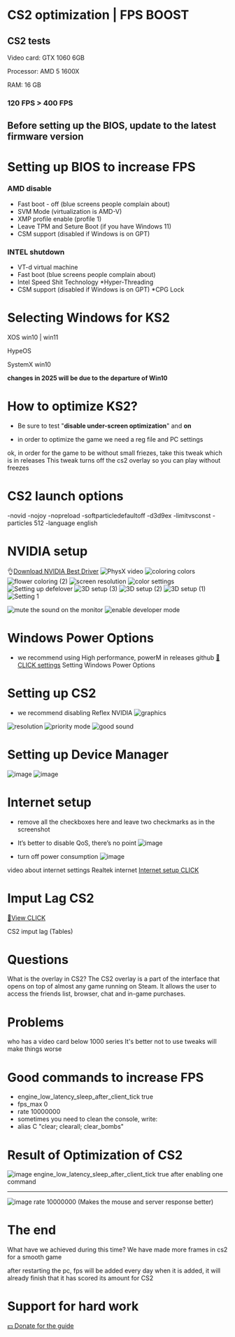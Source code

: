 # CS2 optimization | FPS BOOST
## CS2 tests
Video card: GTX 1060 6GB

Processor: AMD 5 1600X

RAM: 16 GB

### 120 FPS > 400 FPS
## Before setting up the BIOS, update to the latest firmware version
# Setting up BIOS to increase FPS
### AMD disable
* Fast boot - off (blue screens people complain about)
* SVM Mode (virtualization is AMD-V)
* XMP profile enable (profile 1)
* Leave TPM and Seture Boot (if you have Windows 11)
* CSM support (disabled if Windows is on GPT)
### INTEL shutdown
* VT-d virtual machine
* Fast boot (blue screens people complain about)
* lntel Speed Shit Technology
*Hyper-Threading
* CSM support (disabled if Windows is on GPT)
*CPG Lock
# Selecting Windows for KS2
XOS win10 | win11

HypeOS

SystemX win10

__changes in 2025 will be due to the departure of Win10__

# How to optimize KS2?
- Be sure to test "**disable under-screen optimization**" and **on**


- in order to optimize the game we need a reg file and PC settings

ok, in order for the game to be without small friezes, take this tweak which is in releases
This tweak turns off the cs2 overlay so you can play without freezes

# CS2 launch options
-novid -nojoy -nopreload -softparticledefaultoff -d3d9ex -limitvsconst -particles 512 -language english
# NVIDIA setup
👌[Download NVIDIA Best Driver](https://drive.google.com/file/d/1vk11R72kxsTqFP1tB6JC67Lzgy0E0Nsf/view?usp=sharing)
![PhysX video](https://github.com/zipmishahl2/CS2-optimization/assets/110753825/dc709dc0-4321-4fb6-a405-2376f2443cc6)
![coloring colors](https://github.com/zipmishahl2/CS2-optimization/assets/110753825/5a2fd82c-4a79-4f24-bfc3-33ce8a892cc3)
![flower coloring (2)](https://github.com/zipmishahl2/CS2-optimization/assets/110753825/7c05490c-bc88-46d0-86d5-d86f502a44fe)
![screen resolution](https://github.com/zipmishahl2/CS2-optimization/assets/110753825/8d852cf7-d99c-40ed-8367-1a9615a783d5)
![color settings](https://github.com/zipmishahl2/CS2-optimization/assets/110753825/e34e676b-34d8-4354-b803-55f83ebfae0e)
![Setting up defelover](https://github.com/zipmishahl2/CS2-optimization/assets/110753825/817d3ce1-0423-4bcd-b7c5-608b6f27c5b3)
![3D setup (3)](https://github.com/zipmishahl2/CS2-optimization/assets/110753825/146979ab-0832-4131-a606-39672cfe7260)
![3D setup (2)](https://github.com/zipmishahl2/CS2-optimization/assets/110753825/a175cb1b-2053-43f9-b8d3-ba7c57a4e7b9)
![3D setup (1)](https://github.com/zipmishahl2/CS2-optimization/assets/110753825/cec77541-d6d1-4093-84c4-c2afe9de4e18)
![Setting 1](https://github.com/zipmishahl2/CS2-optimization/assets/110753825/466ed475-14a5-470e-9b75-3faef411645b)

![mute the sound on the monitor](https://github.com/zipmishahl2/CS2-optimization/assets/110753825/fd38be65-a366-4854-beba-1b83199b59ff)
![enable developer mode](https://github.com/zipmishahl2/CS2-optimization/assets/110753825/2741a0ff-0bfe-4518-af9e-c73fa193777e)

# Windows Power Options
- we recommend using High performance, powerM in releases github
[🚀 CLICK settings](https://drive.google.com/file/d/18spw1FkTopUmpKdvyzWYl37115hOylrV/view?usp=sharing)
Setting Windows Power Options
# Setting up CS2
- we recommend disabling Reflex NVIDIA
![graphics](https://github.com/zipmishahl2/CS2-optimization/assets/110753825/11c0244f-066f-447d-8fc0-b430c16e5631)

![resolution](https://github.com/zipmishahl2/CS2-optimization/assets/110753825/5f717e04-5fd9-4416-8911-27f34d538699)
![priority mode](https://github.com/zipmishahl2/CS2-optimization/assets/110753825/77c7a98d-ee5f-4a6a-905d-c232e03409c9)
![good sound](https://github.com/zipmishahl2/CS2-optimization/assets/110753825/6979a9b0-558b-49d6-aee3-09d599c391cb)
# Setting up Device Manager
![image](https://github.com/zipmishahl2/CS2-optimization/assets/110753825/6d8f56b3-6749-4dae-8c7d-9a4117ce0d06)
![image](https://github.com/zipmishahl2/CS2-optimization/assets/110753825/fb4f0880-b33e-418c-86a2-79a3dceb72d2)

# Internet setup
- remove all the checkboxes here and leave two checkmarks as in the screenshot
- It’s better to disable QoS, there’s no point
![image](https://github.com/zipmishahl2/CS2-optimization/assets/110753825/77414f65-28a2-47fa-bed9-0af81f19e396)

- turn off power consumption
![image](https://github.com/zipmishahl2/CS2-optimization/assets/110753825/086afc19-9d99-4a27-8ade-b9f609edb370)

video about internet settings
Realtek internet
[Internet setup CLICK](https://drive.google.com/file/d/1KrPfJPvsawHzVmma483_-Q1-mEgEXWK3/view?usp=sharing)

# Imput Lag CS2
[🗿View CLICK](https://docs.google.com/spreadsheets/d/11JYxixzy106DXcrxrDGYf2lwCzUVvHHyFNCv0Cb0HLI/edit?usp=drivesdk)

CS2 imput lag (Tables)
# Questions
What is the overlay in CS2?
The CS2 overlay is a part of the interface that opens on top of almost any game running on Steam. It allows the user to access the friends list, browser, chat and in-game purchases.

# Problems
who has a video card below 1000 series
It's better not to use tweaks
will make things worse

# Good commands to increase FPS
- engine_low_latency_sleep_after_client_tick true
- fps_max 0
- rate 10000000
- sometimes you need to clean the console, write:
- alias C "clear; clearall; clear_bombs"
# Result of Optimization of CS2
![image](https://github.com/zipmishahl2/CS2-optimization/assets/110753825/ea288671-c6a5-4899-9514-ff649cea853d)
engine_low_latency_sleep_after_client_tick true
after enabling one command
_________________
![image](https://github.com/zipmishahl2/CS2-optimization/assets/110753825/4010652e-37db-4f9d-8ae2-5dfdcb47bd34)
rate 10000000 
(Makes the mouse and server response better)
# The end
What have we achieved during this time?
We have made more frames in cs2 for a smooth game

after restarting the pc, fps will be added every day when it is added, it will already finish that it has scored its amount for CS2
# Support for hard work
[💵 Donate for the guide](https://www.donationalerts.com/r/mishamodhl2)
